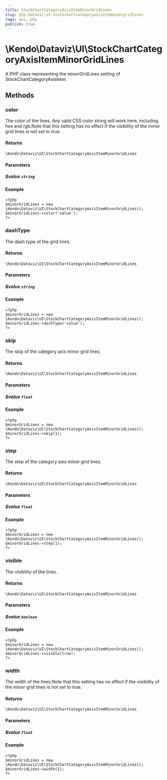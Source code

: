 ```yaml
---
title: StockChartCategoryAxisItemMinorGridLines
slug: php-dataviz-ui-stockchartcategoryaxisitemminorgridlines
tags: api, php
publish: true
---
```


# \Kendo\Dataviz\UI\StockChartCategoryAxisItemMinorGridLines

A PHP class representing the minorGridLines setting of StockChartCategoryAxisItem.


## Methods

### color
The color of the lines. Any valid CSS color string will work here, including hex and
rgb.Note that this setting has no effect if the visibility of the minor
grid lines is not set to true.

#### Returns
`\Kendo\Dataviz\UI\StockChartCategoryAxisItemMinorGridLines`

#### Parameters

##### $value `string`



#### Example 
    <?php
    $minorGridLines = new \Kendo\Dataviz\UI\StockChartCategoryAxisItemMinorGridLines();
    $minorGridLines->color('value');
    ?>

### dashType
The dash type of the grid lines.

#### Returns
`\Kendo\Dataviz\UI\StockChartCategoryAxisItemMinorGridLines`

#### Parameters

##### $value `string`



#### Example 
    <?php
    $minorGridLines = new \Kendo\Dataviz\UI\StockChartCategoryAxisItemMinorGridLines();
    $minorGridLines->dashType('value');
    ?>

### skip
The skip of the category axis minor grid lines.

#### Returns
`\Kendo\Dataviz\UI\StockChartCategoryAxisItemMinorGridLines`

#### Parameters

##### $value `float`



#### Example 
    <?php
    $minorGridLines = new \Kendo\Dataviz\UI\StockChartCategoryAxisItemMinorGridLines();
    $minorGridLines->skip(1);
    ?>

### step
The step of the category axis minor grid lines.

#### Returns
`\Kendo\Dataviz\UI\StockChartCategoryAxisItemMinorGridLines`

#### Parameters

##### $value `float`



#### Example 
    <?php
    $minorGridLines = new \Kendo\Dataviz\UI\StockChartCategoryAxisItemMinorGridLines();
    $minorGridLines->step(1);
    ?>

### visible
The visibility of the lines.

#### Returns
`\Kendo\Dataviz\UI\StockChartCategoryAxisItemMinorGridLines`

#### Parameters

##### $value `boolean`



#### Example 
    <?php
    $minorGridLines = new \Kendo\Dataviz\UI\StockChartCategoryAxisItemMinorGridLines();
    $minorGridLines->visible(true);
    ?>

### width
The width of the lines.Note that this setting has no effect if the visibility of the minor
grid lines is not set to true.

#### Returns
`\Kendo\Dataviz\UI\StockChartCategoryAxisItemMinorGridLines`

#### Parameters

##### $value `float`



#### Example 
    <?php
    $minorGridLines = new \Kendo\Dataviz\UI\StockChartCategoryAxisItemMinorGridLines();
    $minorGridLines->width(1);
    ?>

 
